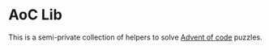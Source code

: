 # AoC Lib

This is a semi-private collection of helpers to solve [Advent of code](https://adventofcode.com) puzzles.
